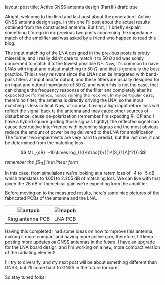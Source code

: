 
layout: post
title: Active GNSS antenna design (Part III)
draft: true


Alright, welcome to the third and last post about the generation I Active GNSS antenna design saga. In this one I'll post about the actual results obtained from the constructed antenna. But first, I'll briefly explain something I forego in my previous two posts concerning the impedance match of the amplifier and was asked by a friend who happen to read this blog.

The input matching of the LNA designed in the previous posts is pretty miserable, and I really didn't care to match it to 50 $\Omega$ and was solely concerned to match it to the lowest possible NF. Now, it's common to have LNAs with input and output matching to 50 $\Omega$, and that is generally the best practice. This is very relevant since the LNAs can be integrated with band-pass filters at input and/or output, and these filters are usually designed for an input and output impedance of 50 $\Omega$, and when this is not the case, that can change the frequency response of the filter and completely alter its expected performance, hence ruining the receiver. In my particular case, there's no filter, the antenna is directly driving the LNA, so the input matching is less critical. Now, of course, having a high input return loss will reflect the signal back to the antenna and may cause other sources of disturbance, cause de-polarization (remember I'm expecting RHCP and I have a hybrid square guiding those signals tightly), the reflected signal can cause destructive interference with incoming signals and the most obvious reduce the amount of power being delivered to the LNA for amplification. The former two impairments are very hard to predict, but the last one, it can be determined from the matching loss

$$
ML_{dB}=-10 \times log_{10}(\frac{1}/{(1-\|S_{11}\|^2)})
$$

*remember the $\|S_{11}\|$ is in linear form*

In this case, from simulations we're looking at a return loss of -4 to -5 dB, which translates to 1.651 to 2.205 dB of matching loss. We can live with that given the 26 dB of theoretical gain we're expecting from the amplifier.

Before moving on to the measured results, here's some nice pictures of the fabricated PCBs of the antenna and the LNA.

|![antpcb](/images/post15/antenna_pcb.png)|![lnapcb](/images/post15/lna_pcb.png)|
|:-------------------------:|:-------------------------: |
|Ring antenna PCB | LNA PCB |





Having this completed I had some ideas on how to improve this antenna, making it more compact and having more active gain, therefore,  I'll keep posting more updates on GNSS antennas in the future. I have an upgrade for the LNA board design, and I'm working on a new, more compact version of the radiating element!

I'll try to diversify, and my next post will be about something different than GNSS, but I'll come back to GNSS in the future for sure.

So stay tuned folks!